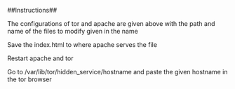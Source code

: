 ##Instructions##

The configurations of tor and apache are given above with the path and name of the files to modify given in the name

Save the index.html to where apache serves the file

Restart apache and tor

Go to /var/lib/tor/hidden_service/hostname and paste the given hostname in the tor browser 